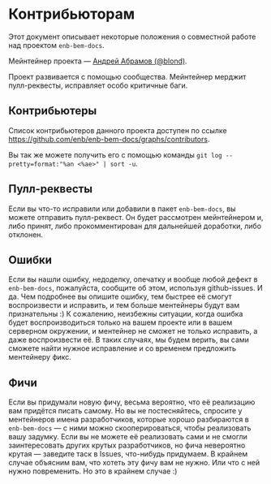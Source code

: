 Контрибьюторам
==============

Этот документ описывает некоторые положения о совместной работе над проектом `enb-bem-docs`.

Мейнтейнер проекта — [Андрей Абрамов (@blond)](https://github.com/blond).

Проект развивается с помощью сообщества. Мейнтейнер мерджит пулл-реквесты, исправляет особо критичные баги.

Контрибьютеры
-------------

Список контрибьютеров данного проекта доступен по ссылке https://github.com/enb/enb-bem-docs/graphs/contributors.

Вы так же можете получить его с помощью команды `git log --pretty=format:"%an <%ae>" | sort -u`.

Пулл-реквесты
-------------

Если вы что-то исправили или добавили в пакет `enb-bem-docs`, вы можете отправить пулл-реквест. Он будет рассмотрен мейнтейнером и, либо принят, либо прокомментирован для дальнейшей доработки, либо отклонен.

Ошибки
------

Если вы нашли ошибку, недоделку, опечатку и вообще любой дефект в `enb-bem-docs`, пожалуйста, сообщите об этом, используя github-issues.
И да. Чем подробнее вы опишите ошибку, тем быстрее её смогут воспроизвести и исправить, и тем больше ментейнеры будут вам признательны :)
К сожалению, неизбежны ситуации, когда ошибка будет воспроизводиться только на вашем проекте или в вашем серверном окружении, и ментейнер не сможет не только исправить, а даже воспроизвести её. В таких случаях, мы будем верить, вы сами сможете найти нужное исправление и со временем предложить ментейнеру фикс.

Фичи
----

Если вы придумали новую фичу, весьма вероятно, что её реализацию вам придётся писать самому. Но вы не постесняйтесь, спросите у ментейнеров имена разработчиков, которые хорошо разбираются в `enb-bem-docs` — с ними можно скооперироваться, чтобы реализовать вашу задумку.
Если вы не можете её реализовать сами и не смогли заинтересовать других крутых разработчиков, но фича невероятно крутая — заведите таск в Issues, что-нибудь придумаем.
В крайнем случае объясним вам, что хотеть эту фичу вам не нужно. Или что с ней нужно повременить. Но это в крайнем случае :)
